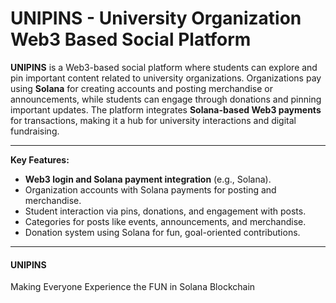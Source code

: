 # UNIPINS - University Organization Web3 Based Social Platform

**UNIPINS** is a Web3-based social platform where students can explore and pin important content related to university organizations. Organizations pay using **Solana** for creating accounts and posting merchandise or announcements, while students can engage through donations and pinning important updates. The platform integrates **Solana-based Web3 payments** for transactions, making it a hub for university interactions and digital fundraising.

---

**Key Features:**

- **Web3 login and Solana payment integration** (e.g., Solana).
- Organization accounts with Solana payments for posting and merchandise.
- Student interaction via pins, donations, and engagement with posts.
- Categories for posts like events, announcements, and merchandise.
- Donation system using Solana for fun, goal-oriented contributions.

---
#### UNIPINS
Making Everyone Experience the FUN in Solana Blockchain


